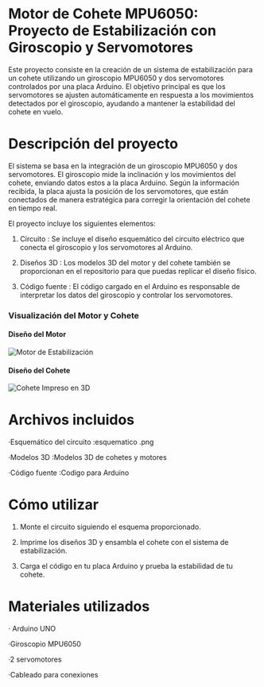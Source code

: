 # Motor de Cohete MPU6050: Proyecto de Estabilización con Giroscopio y Servomotores
Este proyecto consiste en la creación de un sistema de estabilización para un cohete utilizando un giroscopio MPU6050 y dos servomotores controlados por una placa Arduino. El objetivo principal es que los servomotores se ajusten automáticamente en respuesta a los movimientos detectados por el giroscopio, ayudando a mantener la estabilidad del cohete en vuelo.

# Descripción del proyecto
El sistema se basa en la integración de un giroscopio MPU6050 y dos servomotores. El giroscopio mide la inclinación y los movimientos del cohete, enviando datos estos a la placa Arduino. Según la información recibida, la placa ajusta la posición de los servomotores, que están conectados de manera estratégica para corregir la orientación del cohete en tiempo real.

El proyecto incluye los siguientes elementos:

1. Circuito : Se incluye el diseño esquemático del circuito eléctrico que conecta el giroscopio y los servomotores al Arduino.
   
3. Diseños 3D : Los modelos 3D del motor y del cohete también se proporcionan en el repositorio para que puedas replicar el diseño físico.
   
5. Código fuente : El código cargado en el Arduino es responsable de interpretar los datos del giroscopio y controlar los servomotores.
   

### Visualización del Motor y Cohete

#### Diseño del Motor

![Motor de Estabilización](Motor%20del%20cohete%20DISEÑO%203D/images/Screenshot_2020-12-24_at_19.52.11.png)

#### Diseño del Cohete

![Cohete Impreso en 3D](Diseño%203D%20del%20Cohete/images/20180808_232806.jpg)


# Archivos incluidos
·Esquemático del circuito :esquematico .png

·Modelos 3D :Modelos 3D de cohetes y motores

·Código fuente :Codigo para Arduino

# Cómo utilizar
1. Monte el circuito siguiendo el esquema proporcionado.
   
3. Imprime los diseños 3D y ensambla el cohete con el sistema de estabilización.
   
5. Carga el código en tu placa Arduino y prueba la estabilidad de tu cohete.

# Materiales utilizados
· Arduino UNO

·Giroscopio MPU6050

·2 servomotores

·Cableado para conexiones
